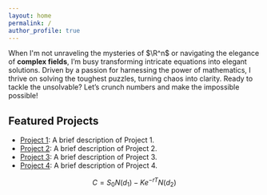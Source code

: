 ```yaml
---
layout: home
permalink: /
author_profile: true
---
```


When I'm not unraveling the mysteries of $\R^n$ or navigating the elegance of **complex fields**, I’m busy transforming intricate equations into elegant solutions. Driven by a passion for harnessing the power of mathematics, I thrive on solving the toughest puzzles, turning chaos into clarity. Ready to tackle the unsolvable? Let’s crunch numbers and make the impossible possible!

## Featured Projects

- [Project 1](#): A brief description of Project 1.
- [Project 2](#): A brief description of Project 2.
- [Project 3](#): A brief description of Project 3.
- [Project 4](#): A brief description of Project 4.



$$
C = S_0 N(d_1) - K e^{-rT} N(d_2)
$$


